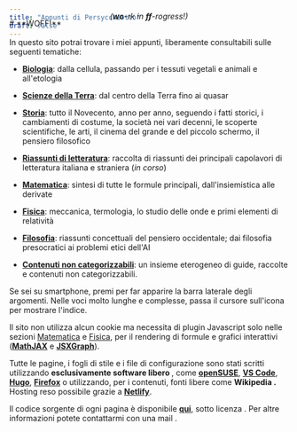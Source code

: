```yaml
---
title: "Appunti di Persycchiotto"
draft: false
---
```

<div style="margin-top: -50px;">
# **WOFF!**

<p align="center" style="margin-top: -30px; margin-bottom: 30px;"><i class="fas fa-crow"></i> <i>(<b>wo</b>-rk in <b>ff</b>-rogress!)</i> <i class="fas fa-frog"></i> </p>
</div>
<!-- 
<div style="margin-left: auto; margin-right:auto; height: 70px; text-align: center; white-space: nowrap;">
    <a href="/biologia">
        <svg xmlns="http://www.w3.org/2000/svg" x="0px" y="0px"
     width="80" height="80"
     viewBox="0 0 80 80"
     style="fill:#000000;">    <path d="M 12.996094 7 L 13.019531 8.0234375 C 13.378531 22.722437 21.283719 31.136813 30.511719 38.132812 C 31.077719 37.718812 31.644891 37.31025 32.212891 36.90625 C 23.389891 30.28225 15.746594 22.424 15.058594 9 L 19.066406 9 C 19.787406 21.154 27.006969 28.141328 35.667969 34.486328 C 35.781969 34.407328 35.897719 34.328047 36.011719 34.248047 C 36.481719 33.922047 36.944203 33.600344 37.408203 33.277344 C 28.686203 26.947344 21.388437 20.066703 21.023438 7.9707031 L 20.992188 7 L 12.996094 7 z M 24 7 A 1 1 0 0 0 23 8 A 1 1 0 0 0 24 9 A 1 1 0 0 0 25 8 A 1 1 0 0 0 24 7 z M 28 7 A 1 1 0 0 0 27 8 A 1 1 0 0 0 28 9 A 1 1 0 0 0 29 8 A 1 1 0 0 0 28 7 z M 32 7 A 1 1 0 0 0 31 8 A 1 1 0 0 0 32 9 A 1 1 0 0 0 33 8 A 1 1 0 0 0 32 7 z M 36 7 A 1 1 0 0 0 35 8 A 1 1 0 0 0 36 9 A 1 1 0 0 0 37 8 A 1 1 0 0 0 36 7 z M 40 7 A 1 1 0 0 0 39 8 A 1 1 0 0 0 40 9 A 1 1 0 0 0 41 8 A 1 1 0 0 0 40 7 z M 44 7 A 1 1 0 0 0 43 8 A 1 1 0 0 0 44 9 A 1 1 0 0 0 45 8 A 1 1 0 0 0 44 7 z M 48 7 A 1 1 0 0 0 47 8 A 1 1 0 0 0 48 9 A 1 1 0 0 0 49 8 A 1 1 0 0 0 48 7 z M 52 7 A 1 1 0 0 0 51 8 A 1 1 0 0 0 52 9 A 1 1 0 0 0 53 8 A 1 1 0 0 0 52 7 z M 56 7 A 1 1 0 0 0 55 8 A 1 1 0 0 0 56 9 A 1 1 0 0 0 57 8 A 1 1 0 0 0 56 7 z M 59.007812 7 L 58.978516 7.9707031 C 58.761884 15.140859 56.196109 20.361137 52.308594 24.818359 C 48.421079 29.275581 43.181066 32.925986 37.720703 36.712891 C 31.858519 40.778518 25.821907 44.952917 21.160156 50.447266 C 16.498405 55.941614 13.245376 62.792912 13.021484 71.976562 L 12.996094 73 L 20.992188 73 L 21.021484 72.029297 C 21.238116 64.859141 23.803891 59.638863 27.691406 55.181641 C 31.578921 50.724419 36.820887 47.074014 42.28125 43.287109 C 48.142923 39.221489 54.178224 35.047079 58.839844 29.552734 C 63.501463 24.05839 66.754624 17.207088 66.978516 8.0234375 L 67.003906 7 L 59.007812 7 z M 60.863281 9 L 64.867188 9 C 64.440539 17.183986 61.561556 23.252032 57.314453 28.257812 C 52.882073 33.481969 47.001952 37.577198 41.140625 41.642578 C 35.679988 45.429673 30.300532 49.14916 26.185547 53.867188 C 22.256081 58.372509 19.576941 63.877916 19.136719 71 L 15.132812 71 C 15.559462 62.816014 18.43833 56.747965 22.685547 51.742188 C 27.118046 46.518036 32.997559 42.422794 38.859375 38.357422 C 44.320012 34.570327 49.701421 30.850841 53.816406 26.132812 C 57.745865 21.627501 60.42305 16.122064 60.863281 9 z M 26 14 A 1 1 0 0 0 25 15 A 1 1 0 0 0 26 16 A 1 1 0 0 0 27 15 A 1 1 0 0 0 26 14 z M 30 14 A 1 1 0 0 0 29 15 A 1 1 0 0 0 30 16 A 1 1 0 0 0 31 15 A 1 1 0 0 0 30 14 z M 34 14 A 1 1 0 0 0 33 15 A 1 1 0 0 0 34 16 A 1 1 0 0 0 35 15 A 1 1 0 0 0 34 14 z M 38 14 A 1 1 0 0 0 37 15 A 1 1 0 0 0 38 16 A 1 1 0 0 0 39 15 A 1 1 0 0 0 38 14 z M 42 14 A 1 1 0 0 0 41 15 A 1 1 0 0 0 42 16 A 1 1 0 0 0 43 15 A 1 1 0 0 0 42 14 z M 46 14 A 1 1 0 0 0 45 15 A 1 1 0 0 0 46 16 A 1 1 0 0 0 47 15 A 1 1 0 0 0 46 14 z M 50 14 A 1 1 0 0 0 49 15 A 1 1 0 0 0 50 16 A 1 1 0 0 0 51 15 A 1 1 0 0 0 50 14 z M 54 14 A 1 1 0 0 0 53 15 A 1 1 0 0 0 54 16 A 1 1 0 0 0 55 15 A 1 1 0 0 0 54 14 z M 28 21 A 1 1 0 0 0 27 22 A 1 1 0 0 0 28 23 A 1 1 0 0 0 29 22 A 1 1 0 0 0 28 21 z M 32 21 A 1 1 0 0 0 31 22 A 1 1 0 0 0 32 23 A 1 1 0 0 0 33 22 A 1 1 0 0 0 32 21 z M 36 21 A 1 1 0 0 0 35 22 A 1 1 0 0 0 36 23 A 1 1 0 0 0 37 22 A 1 1 0 0 0 36 21 z M 40 21 A 1 1 0 0 0 39 22 A 1 1 0 0 0 40 23 A 1 1 0 0 0 41 22 A 1 1 0 0 0 40 21 z M 44 21 A 1 1 0 0 0 43 22 A 1 1 0 0 0 44 23 A 1 1 0 0 0 45 22 A 1 1 0 0 0 44 21 z M 48 21 A 1 1 0 0 0 47 22 A 1 1 0 0 0 48 23 A 1 1 0 0 0 49 22 A 1 1 0 0 0 48 21 z M 52 21 A 1 1 0 0 0 51 22 A 1 1 0 0 0 52 23 A 1 1 0 0 0 53 22 A 1 1 0 0 0 52 21 z M 36 28 A 1 1 0 0 0 35 29 A 1 1 0 0 0 36 30 A 1 1 0 0 0 37 29 A 1 1 0 0 0 36 28 z M 40 28 A 1 1 0 0 0 39 29 A 1 1 0 0 0 40 30 A 1 1 0 0 0 41 29 A 1 1 0 0 0 40 28 z M 44 28 A 1 1 0 0 0 43 29 A 1 1 0 0 0 44 30 A 1 1 0 0 0 45 29 A 1 1 0 0 0 44 28 z M 49.488281 41.867188 C 48.922281 42.281188 48.355109 42.68975 47.787109 43.09375 C 56.610109 49.71775 64.253406 57.576 64.941406 71 L 60.933594 71 C 60.212594 58.846 52.993031 51.858672 44.332031 45.513672 C 44.218031 45.592672 44.102281 45.671953 43.988281 45.751953 C 43.518281 46.077953 43.055797 46.399656 42.591797 46.722656 C 51.313797 53.052656 58.611563 59.933297 58.976562 72.029297 L 59.007812 73 L 67.003906 73 L 66.980469 71.976562 C 66.621469 57.277563 58.716281 48.863188 49.488281 41.867188 z M 36 50 A 1 1 0 0 0 35 51 A 1 1 0 0 0 36 52 A 1 1 0 0 0 37 51 A 1 1 0 0 0 36 50 z M 40 50 A 1 1 0 0 0 39 51 A 1 1 0 0 0 40 52 A 1 1 0 0 0 41 51 A 1 1 0 0 0 40 50 z M 44 50 A 1 1 0 0 0 43 51 A 1 1 0 0 0 44 52 A 1 1 0 0 0 45 51 A 1 1 0 0 0 44 50 z M 28 57 A 1 1 0 0 0 27 58 A 1 1 0 0 0 28 59 A 1 1 0 0 0 29 58 A 1 1 0 0 0 28 57 z M 32 57 A 1 1 0 0 0 31 58 A 1 1 0 0 0 32 59 A 1 1 0 0 0 33 58 A 1 1 0 0 0 32 57 z M 36 57 A 1 1 0 0 0 35 58 A 1 1 0 0 0 36 59 A 1 1 0 0 0 37 58 A 1 1 0 0 0 36 57 z M 40 57 A 1 1 0 0 0 39 58 A 1 1 0 0 0 40 59 A 1 1 0 0 0 41 58 A 1 1 0 0 0 40 57 z M 44 57 A 1 1 0 0 0 43 58 A 1 1 0 0 0 44 59 A 1 1 0 0 0 45 58 A 1 1 0 0 0 44 57 z M 48 57 A 1 1 0 0 0 47 58 A 1 1 0 0 0 48 59 A 1 1 0 0 0 49 58 A 1 1 0 0 0 48 57 z M 52 57 A 1 1 0 0 0 51 58 A 1 1 0 0 0 52 59 A 1 1 0 0 0 53 58 A 1 1 0 0 0 52 57 z M 26 64 A 1 1 0 0 0 25 65 A 1 1 0 0 0 26 66 A 1 1 0 0 0 27 65 A 1 1 0 0 0 26 64 z M 30 64 A 1 1 0 0 0 29 65 A 1 1 0 0 0 30 66 A 1 1 0 0 0 31 65 A 1 1 0 0 0 30 64 z M 34 64 A 1 1 0 0 0 33 65 A 1 1 0 0 0 34 66 A 1 1 0 0 0 35 65 A 1 1 0 0 0 34 64 z M 38 64 A 1 1 0 0 0 37 65 A 1 1 0 0 0 38 66 A 1 1 0 0 0 39 65 A 1 1 0 0 0 38 64 z M 42 64 A 1 1 0 0 0 41 65 A 1 1 0 0 0 42 66 A 1 1 0 0 0 43 65 A 1 1 0 0 0 42 64 z M 46 64 A 1 1 0 0 0 45 65 A 1 1 0 0 0 46 66 A 1 1 0 0 0 47 65 A 1 1 0 0 0 46 64 z M 50 64 A 1 1 0 0 0 49 65 A 1 1 0 0 0 50 66 A 1 1 0 0 0 51 65 A 1 1 0 0 0 50 64 z M 54 64 A 1 1 0 0 0 53 65 A 1 1 0 0 0 54 66 A 1 1 0 0 0 55 65 A 1 1 0 0 0 54 64 z M 24 71 A 1 1 0 0 0 23 72 A 1 1 0 0 0 24 73 A 1 1 0 0 0 25 72 A 1 1 0 0 0 24 71 z M 28 71 A 1 1 0 0 0 27 72 A 1 1 0 0 0 28 73 A 1 1 0 0 0 29 72 A 1 1 0 0 0 28 71 z M 32 71 A 1 1 0 0 0 31 72 A 1 1 0 0 0 32 73 A 1 1 0 0 0 33 72 A 1 1 0 0 0 32 71 z M 36 71 A 1 1 0 0 0 35 72 A 1 1 0 0 0 36 73 A 1 1 0 0 0 37 72 A 1 1 0 0 0 36 71 z M 40 71 A 1 1 0 0 0 39 72 A 1 1 0 0 0 40 73 A 1 1 0 0 0 41 72 A 1 1 0 0 0 40 71 z M 44 71 A 1 1 0 0 0 43 72 A 1 1 0 0 0 44 73 A 1 1 0 0 0 45 72 A 1 1 0 0 0 44 71 z M 48 71 A 1 1 0 0 0 47 72 A 1 1 0 0 0 48 73 A 1 1 0 0 0 49 72 A 1 1 0 0 0 48 71 z M 52 71 A 1 1 0 0 0 51 72 A 1 1 0 0 0 52 73 A 1 1 0 0 0 53 72 A 1 1 0 0 0 52 71 z M 56 71 A 1 1 0 0 0 55 72 A 1 1 0 0 0 56 73 A 1 1 0 0 0 57 72 A 1 1 0 0 0 56 71 z"></path></svg>
    </a>
    <a href="/scienze-della-terra" style="margin-left:5px;">
        <svg xmlns="http://www.w3.org/2000/svg" x="0px" y="0px"
     width="80" height="80"
     viewBox="0 0 80 80"
     style="fill:#000000;"><g id="surface1"><path style=" " d="M 10.707031 9.292969 L 9.292969 10.707031 L 14.566406 15.980469 C 8.644531 22.25 5 30.699219 5 40 C 5 59.320313 20.679688 75 40 75 C 49.300781 75 57.75 71.355469 64.019531 65.433594 L 69.292969 70.707031 L 70.707031 69.292969 L 65.433594 64.019531 C 66.710938 62.667969 67.890625 61.222656 68.941406 59.679688 L 67.292969 58.554688 C 66.3125 59.992188 65.207031 61.339844 64.019531 62.605469 L 61.898438 60.484375 C 66.917969 55.121094 70 47.917969 70 40 C 70 23.441406 56.558594 10 40 10 C 32.082031 10 24.878906 13.082031 19.515625 18.101563 L 17.394531 15.980469 C 18.660156 14.792969 20.007813 13.6875 21.445313 12.707031 L 20.320313 11.058594 C 18.777344 12.109375 17.332031 13.289063 15.980469 14.566406 Z M 40 12 C 40.851563 12 41.695313 12.042969 42.53125 12.121094 C 42.203125 12.292969 42 12.632813 42 13 C 42 13.550781 42.449219 14 43 14 C 43.550781 14 44 13.550781 44 13 C 44 12.710938 43.871094 12.433594 43.652344 12.246094 C 56.199219 13.875 66.121094 23.796875 67.753906 36.34375 C 67.566406 36.125 67.289063 36 67 36 C 66.449219 36 66 36.449219 66 37 C 66 37.550781 66.449219 38 67 38 C 67.367188 38 67.707031 37.796875 67.878906 37.46875 C 67.957031 38.304688 68 39.148438 68 40 C 68 55.476563 55.476563 68 40 68 C 39.148438 68 38.304688 67.957031 37.46875 67.878906 C 37.796875 67.707031 38 67.367188 38 67 C 38 66.449219 37.550781 66 37 66 C 36.449219 66 36 66.449219 36 67 C 36 67.289063 36.128906 67.566406 36.347656 67.753906 C 23.800781 66.125 13.878906 56.203125 12.246094 43.65625 C 12.433594 43.875 12.710938 44 13 44 C 13.550781 44 14 43.550781 14 43 C 14 42.449219 13.550781 42 13 42 C 12.632813 42 12.292969 42.203125 12.121094 42.53125 C 12.042969 41.695313 12 40.851563 12 40 C 12 24.523438 24.523438 12 40 12 Z M 35 14 C 34.449219 14 34 14.449219 34 15 C 34 15.550781 34.449219 16 35 16 C 35.550781 16 36 15.550781 36 15 C 36 14.449219 35.550781 14 35 14 Z M 40 15 C 39.449219 15 39 15.449219 39 16 C 39 16.550781 39.449219 17 40 17 C 40.550781 17 41 16.550781 41 16 C 41 15.449219 40.550781 15 40 15 Z M 44.191406 16.984375 C 43.640625 16.984375 43.191406 17.433594 43.191406 17.984375 C 43.191406 18.539063 43.640625 18.984375 44.191406 18.984375 C 44.742188 18.984375 45.191406 18.539063 45.191406 17.984375 C 45.191406 17.433594 44.742188 16.984375 44.191406 16.984375 Z M 15.980469 17.394531 L 18.101563 19.515625 C 13.082031 24.878906 10 32.082031 10 40 C 10 56.558594 23.441406 70 40 70 C 47.917969 70 55.121094 66.917969 60.484375 61.898438 L 62.605469 64.019531 C 56.699219 69.582031 48.757813 73 40 73 C 21.761719 73 7 58.238281 7 40 C 7 31.242188 10.417969 23.300781 15.980469 17.394531 Z M 25 18 C 24.449219 18 24 18.449219 24 19 C 24 19.550781 24.449219 20 25 20 C 25.550781 20 26 19.550781 26 19 C 26 18.449219 25.550781 18 25 18 Z M 37 18 C 36.449219 18 36 18.449219 36 19 C 36 19.550781 36.449219 20 37 20 C 37.550781 20 38 19.550781 38 19 C 38 18.449219 37.550781 18 37 18 Z M 48.191406 18.984375 C 47.640625 18.984375 47.191406 19.433594 47.191406 19.984375 C 47.191406 20.539063 47.640625 20.984375 48.191406 20.984375 C 48.742188 20.984375 49.191406 20.539063 49.191406 19.984375 C 49.191406 19.433594 48.742188 18.984375 48.191406 18.984375 Z M 30 19 C 29.449219 19 29 19.449219 29 20 C 29 20.550781 29.449219 21 30 21 C 30.550781 21 31 20.550781 31 20 C 31 19.449219 30.550781 19 30 19 Z M 52.191406 20.984375 C 51.640625 20.984375 51.191406 21.433594 51.191406 21.984375 C 51.191406 22.539063 51.640625 22.984375 52.191406 22.984375 C 52.742188 22.984375 53.191406 22.539063 53.191406 21.984375 C 53.191406 21.433594 52.742188 20.984375 52.191406 20.984375 Z M 22 21 C 21.449219 21 21 21.449219 21 22 C 21 22.550781 21.449219 23 22 23 C 22.550781 23 23 22.550781 23 22 C 23 21.449219 22.550781 21 22 21 Z M 34 21 C 33.449219 21 33 21.449219 33 22 C 33 22.550781 33.449219 23 34 23 C 34.550781 23 35 22.550781 35 22 C 35 21.449219 34.550781 21 34 21 Z M 58 21 C 57.449219 21 57 21.449219 57 22 C 57 22.550781 57.449219 23 58 23 C 58.550781 23 59 22.550781 59 22 C 59 21.449219 58.550781 21 58 21 Z M 39 22 C 38.449219 22 38 22.449219 38 23 C 38 23.550781 38.449219 24 39 24 C 39.550781 24 40 23.550781 40 23 C 40 22.449219 39.550781 22 39 22 Z M 19 24 C 18.449219 24 18 24.449219 18 25 C 18 25.550781 18.449219 26 19 26 C 19.550781 26 20 25.550781 20 25 C 20 24.449219 19.550781 24 19 24 Z M 25 24 C 24.449219 24 24 24.449219 24 25 C 24 25.550781 24.449219 26 25 26 C 25.550781 26 26 25.550781 26 25 C 26 24.449219 25.550781 24 25 24 Z M 31 24 C 30.449219 24 30 24.449219 30 25 C 30 25.550781 30.449219 26 31 26 C 31.550781 26 32 25.550781 32 25 C 32 24.449219 31.550781 24 31 24 Z M 43 24 C 42.449219 24 42 24.449219 42 25 C 42 25.550781 42.449219 26 43 26 C 43.550781 26 44 25.550781 44 25 C 44 24.449219 43.550781 24 43 24 Z M 55 24 C 54.449219 24 54 24.449219 54 25 C 54 25.550781 54.449219 26 55 26 C 55.550781 26 56 25.550781 56 25 C 56 24.449219 55.550781 24 55 24 Z M 46.191406 26.984375 C 45.640625 26.984375 45.191406 27.433594 45.191406 27.984375 C 45.191406 28.539063 45.640625 28.984375 46.191406 28.984375 C 46.742188 28.984375 47.191406 28.539063 47.191406 27.984375 C 47.191406 27.433594 46.742188 26.984375 46.191406 26.984375 Z M 28 27 C 27.449219 27 27 27.449219 27 28 C 27 28.550781 27.449219 29 28 29 C 28.550781 29 29 28.550781 29 28 C 29 27.449219 28.550781 27 28 27 Z M 52 27 C 51.449219 27 51 27.449219 51 28 C 51 28.550781 51.449219 29 52 29 C 52.550781 29 53 28.550781 53 28 C 53 27.449219 52.550781 27 52 27 Z M 58 27 C 57.449219 27 57 27.449219 57 28 C 57 28.550781 57.449219 29 58 29 C 58.550781 29 59 28.550781 59 28 C 59 27.449219 58.550781 27 58 27 Z M 20 29 C 19.449219 29 19 29.449219 19 30 C 19 30.550781 19.449219 31 20 31 C 20.550781 31 21 30.550781 21 30 C 21 29.449219 20.550781 29 20 29 Z M 25 30 C 24.449219 30 24 30.449219 24 31 C 24 31.550781 24.449219 32 25 32 C 25.550781 32 26 31.550781 26 31 C 26 30.449219 25.550781 30 25 30 Z M 31 30 C 30.449219 30 30 30.449219 30 31 C 30 31.550781 30.449219 32 31 32 C 31.550781 32 32 31.550781 32 31 C 32 30.449219 31.550781 30 31 30 Z M 49 30 C 48.449219 30 48 30.449219 48 31 C 48 31.550781 48.449219 32 49 32 C 49.550781 32 50 31.550781 50 31 C 50 30.449219 49.550781 30 49 30 Z M 60 31 C 59.449219 31 59 31.449219 59 32 C 59 32.550781 59.449219 33 60 33 C 60.550781 33 61 32.550781 61 32 C 61 31.449219 60.550781 31 60 31 Z M 15 33 C 14.449219 33 14 33.449219 14 34 C 14 34.550781 14.449219 35 15 35 C 15.550781 35 16 34.550781 16 34 C 16 33.449219 15.550781 33 15 33 Z M 22 33 C 21.449219 33 21 33.449219 21 34 C 21 34.550781 21.449219 35 22 35 C 22.550781 35 23 34.550781 23 34 C 23 33.449219 22.550781 33 22 33 Z M 34 33 C 33.449219 33 33 33.449219 33 34 C 33 34.550781 33.449219 35 34 35 C 34.550781 35 35 34.550781 35 34 C 35 33.449219 34.550781 33 34 33 Z M 46 33 C 45.449219 33 45 33.449219 45 34 C 45 34.550781 45.449219 35 46 35 C 46.550781 35 47 34.550781 47 34 C 47 33.449219 46.550781 33 46 33 Z M 52 33 C 51.449219 33 51 33.449219 51 34 C 51 34.550781 51.449219 35 52 35 C 52.550781 35 53 34.550781 53 34 C 53 33.449219 52.550781 33 52 33 Z M 62 35 C 61.449219 35 61 35.449219 61 36 C 61 36.550781 61.449219 37 62 37 C 62.550781 37 63 36.550781 63 36 C 63 35.449219 62.550781 35 62 35 Z M 19 36 C 18.449219 36 18 36.449219 18 37 C 18 37.550781 18.449219 38 19 38 C 19.550781 38 20 37.550781 20 37 C 20 36.449219 19.550781 36 19 36 Z M 37 36 C 36.449219 36 36 36.449219 36 37 C 36 37.550781 36.449219 38 37 38 C 37.550781 38 38 37.550781 38 37 C 38 36.449219 37.550781 36 37 36 Z M 43 36 C 42.449219 36 42 36.449219 42 37 C 42 37.550781 42.449219 38 43 38 C 43.550781 38 44 37.550781 44 37 C 44 36.449219 43.550781 36 43 36 Z M 55 36 C 54.449219 36 54 36.449219 54 37 C 54 37.550781 54.449219 38 55 38 C 55.550781 38 56 37.550781 56 37 C 56 36.449219 55.550781 36 55 36 Z M 23 38 C 22.449219 38 22 38.449219 22 39 C 22 39.550781 22.449219 40 23 40 C 23.550781 40 24 39.550781 24 39 C 24 38.449219 23.550781 38 23 38 Z M 16 39 C 15.449219 39 15 39.449219 15 40 C 15 40.550781 15.449219 41 16 41 C 16.550781 41 17 40.550781 17 40 C 17 39.449219 16.550781 39 16 39 Z M 40 39 C 39.449219 39 39 39.449219 39 40 C 39 40.550781 39.449219 41 40 41 C 40.550781 41 41 40.550781 41 40 C 41 39.449219 40.550781 39 40 39 Z M 64 39 C 63.449219 39 63 39.449219 63 40 C 63 40.550781 63.449219 41 64 41 C 64.550781 41 65 40.550781 65 40 C 65 39.449219 64.550781 39 64 39 Z M 57 40 C 56.449219 40 56 40.449219 56 41 C 56 41.550781 56.449219 42 57 42 C 57.550781 42 58 41.550781 58 41 C 58 40.449219 57.550781 40 57 40 Z M 25 42 C 24.449219 42 24 42.449219 24 43 C 24 43.550781 24.449219 44 25 44 C 25.550781 44 26 43.550781 26 43 C 26 42.449219 25.550781 42 25 42 Z M 37 42 C 36.449219 42 36 42.449219 36 43 C 36 43.550781 36.449219 44 37 44 C 37.550781 44 38 43.550781 38 43 C 38 42.449219 37.550781 42 37 42 Z M 43 42 C 42.449219 42 42 42.449219 42 43 C 42 43.550781 42.449219 44 43 44 C 43.550781 44 44 43.550781 44 43 C 44 42.449219 43.550781 42 43 42 Z M 61 42 C 60.449219 42 60 42.449219 60 43 C 60 43.550781 60.449219 44 61 44 C 61.550781 44 62 43.550781 62 43 C 62 42.449219 61.550781 42 61 42 Z M 18 43 C 17.449219 43 17 43.449219 17 44 C 17 44.550781 17.449219 45 18 45 C 18.550781 45 19 44.550781 19 44 C 19 43.449219 18.550781 43 18 43 Z M 28 45 C 27.449219 45 27 45.449219 27 46 C 27 46.550781 27.449219 47 28 47 C 28.550781 47 29 46.550781 29 46 C 29 45.449219 28.550781 45 28 45 Z M 34 45 C 33.449219 45 33 45.449219 33 46 C 33 46.550781 33.449219 47 34 47 C 34.550781 47 35 46.550781 35 46 C 35 45.449219 34.550781 45 34 45 Z M 46 45 C 45.449219 45 45 45.449219 45 46 C 45 46.550781 45.449219 47 46 47 C 46.550781 47 47 46.550781 47 46 C 47 45.449219 46.550781 45 46 45 Z M 58 45 C 57.449219 45 57 45.449219 57 46 C 57 46.550781 57.449219 47 58 47 C 58.550781 47 59 46.550781 59 46 C 59 45.449219 58.550781 45 58 45 Z M 65 45 C 64.449219 45 64 45.449219 64 46 C 64 46.550781 64.449219 47 65 47 C 65.550781 47 66 46.550781 66 46 C 66 45.449219 65.550781 45 65 45 Z M 20 47 C 19.449219 47 19 47.449219 19 48 C 19 48.550781 19.449219 49 20 49 C 20.550781 49 21 48.550781 21 48 C 21 47.449219 20.550781 47 20 47 Z M 31 48 C 30.449219 48 30 48.449219 30 49 C 30 49.550781 30.449219 50 31 50 C 31.550781 50 32 49.550781 32 49 C 32 48.449219 31.550781 48 31 48 Z M 49 48 C 48.449219 48 48 48.449219 48 49 C 48 49.550781 48.449219 50 49 50 C 49.550781 50 50 49.550781 50 49 C 50 48.449219 49.550781 48 49 48 Z M 55 48 C 54.449219 48 54 48.449219 54 49 C 54 49.550781 54.449219 50 55 50 C 55.550781 50 56 49.550781 56 49 C 56 48.449219 55.550781 48 55 48 Z M 60 49 C 59.449219 49 59 49.449219 59 50 C 59 50.550781 59.449219 51 60 51 C 60.550781 51 61 50.550781 61 50 C 61 49.449219 60.550781 49 60 49 Z M 22 51 C 21.449219 51 21 51.449219 21 52 C 21 52.550781 21.449219 53 22 53 C 22.550781 53 23 52.550781 23 52 C 23 51.449219 22.550781 51 22 51 Z M 28 51 C 27.449219 51 27 51.449219 27 52 C 27 52.550781 27.449219 53 28 53 C 28.550781 53 29 52.550781 29 52 C 29 51.449219 28.550781 51 28 51 Z M 52 51 C 51.449219 51 51 51.449219 51 52 C 51 52.550781 51.449219 53 52 53 C 52.550781 53 53 52.550781 53 52 C 53 51.449219 52.550781 51 52 51 Z M 33.808594 51.015625 C 33.257813 51.015625 32.808594 51.460938 32.808594 52.015625 C 32.808594 52.566406 33.257813 53.015625 33.808594 53.015625 C 34.359375 53.015625 34.808594 52.566406 34.808594 52.015625 C 34.808594 51.460938 34.359375 51.015625 33.808594 51.015625 Z M 25 54 C 24.449219 54 24 54.449219 24 55 C 24 55.550781 24.449219 56 25 56 C 25.550781 56 26 55.550781 26 55 C 26 54.449219 25.550781 54 25 54 Z M 37 54 C 36.449219 54 36 54.449219 36 55 C 36 55.550781 36.449219 56 37 56 C 37.550781 56 38 55.550781 38 55 C 38 54.449219 37.550781 54 37 54 Z M 49 54 C 48.449219 54 48 54.449219 48 55 C 48 55.550781 48.449219 56 49 56 C 49.550781 56 50 55.550781 50 55 C 50 54.449219 49.550781 54 49 54 Z M 55 54 C 54.449219 54 54 54.449219 54 55 C 54 55.550781 54.449219 56 55 56 C 55.550781 56 56 55.550781 56 55 C 56 54.449219 55.550781 54 55 54 Z M 61 54 C 60.449219 54 60 54.449219 60 55 C 60 55.550781 60.449219 56 61 56 C 61.550781 56 62 55.550781 62 55 C 62 54.449219 61.550781 54 61 54 Z M 41 56 C 40.449219 56 40 56.449219 40 57 C 40 57.550781 40.449219 58 41 58 C 41.550781 58 42 57.550781 42 57 C 42 56.449219 41.550781 56 41 56 Z M 22 57 C 21.449219 57 21 57.449219 21 58 C 21 58.550781 21.449219 59 22 59 C 22.550781 59 23 58.550781 23 58 C 23 57.449219 22.550781 57 22 57 Z M 46 57 C 45.449219 57 45 57.449219 45 58 C 45 58.550781 45.449219 59 46 59 C 46.550781 59 47 58.550781 47 58 C 47 57.449219 46.550781 57 46 57 Z M 58 57 C 57.449219 57 57 57.449219 57 58 C 57 58.550781 57.449219 59 58 59 C 58.550781 59 59 58.550781 59 58 C 59 57.449219 58.550781 57 58 57 Z M 27.808594 57.015625 C 27.257813 57.015625 26.808594 57.460938 26.808594 58.015625 C 26.808594 58.566406 27.257813 59.015625 27.808594 59.015625 C 28.359375 59.015625 28.808594 58.566406 28.808594 58.015625 C 28.808594 57.460938 28.359375 57.015625 27.808594 57.015625 Z M 50 59 C 49.449219 59 49 59.449219 49 60 C 49 60.550781 49.449219 61 50 61 C 50.550781 61 51 60.550781 51 60 C 51 59.449219 50.550781 59 50 59 Z M 31.808594 59.015625 C 31.257813 59.015625 30.808594 59.460938 30.808594 60.015625 C 30.808594 60.566406 31.257813 61.015625 31.808594 61.015625 C 32.359375 61.015625 32.808594 60.566406 32.808594 60.015625 C 32.808594 59.460938 32.359375 59.015625 31.808594 59.015625 Z M 43 60 C 42.449219 60 42 60.449219 42 61 C 42 61.550781 42.449219 62 43 62 C 43.550781 62 44 61.550781 44 61 C 44 60.449219 43.550781 60 43 60 Z M 55 60 C 54.449219 60 54 60.449219 54 61 C 54 61.550781 54.449219 62 55 62 C 55.550781 62 56 61.550781 56 61 C 56 60.449219 55.550781 60 55 60 Z M 35.808594 61.015625 C 35.257813 61.015625 34.808594 61.460938 34.808594 62.015625 C 34.808594 62.566406 35.257813 63.015625 35.808594 63.015625 C 36.359375 63.015625 36.808594 62.566406 36.808594 62.015625 C 36.808594 61.460938 36.359375 61.015625 35.808594 61.015625 Z M 40 63 C 39.449219 63 39 63.449219 39 64 C 39 64.550781 39.449219 65 40 65 C 40.550781 65 41 64.550781 41 64 C 41 63.449219 40.550781 63 40 63 Z M 45 64 C 44.449219 64 44 64.449219 44 65 C 44 65.550781 44.449219 66 45 66 C 45.550781 66 46 65.550781 46 65 C 46 64.449219 45.550781 64 45 64 Z "></path></g></svg>
    </a>
    <a href="/storia" style="margin-left:5px;">
        <svg xmlns="http://www.w3.org/2000/svg" x="0px" y="0px"
     width="80" height="80"
     viewBox="0 0 80 80"
     style="fill:#000000;"><g id="surface1"><path style=" " d="M 40 8 C 39.449219 8 39 8.449219 39 9 C 39 9.550781 39.449219 10 40 10 C 40.550781 10 41 9.550781 41 9 C 41 8.449219 40.550781 8 40 8 Z M 39 12 L 39 15 L 37 15 L 37 17 L 39 17 L 39 19 L 38 19 L 38 21 L 39 21 L 39 25 L 34 25 C 31.25 25 29 27.25 29 30 L 29 35 L 27 35 L 27 33 L 19.585938 33 L 15.953125 36.632813 L 8.65625 30.25 L 7.34375 31.75 L 14.535156 38.046875 L 11 41.585938 L 11 46 L 3 46 L 3 52 L 5.054688 52 L 12.609375 63.6875 C 12.273438 63.816406 11.945313 63.945313 11.628906 64.074219 C 10.378906 64.574219 9.277344 65 8 65 C 7.640625 64.996094 7.304688 65.183594 7.121094 65.496094 C 6.941406 65.808594 6.941406 66.191406 7.121094 66.503906 C 7.304688 66.816406 7.640625 67.003906 8 67 C 9.722656 67 11.121094 66.425781 12.371094 65.925781 C 13.621094 65.425781 14.722656 65 16 65 C 17.277344 65 18.378906 65.425781 19.628906 65.925781 C 20.878906 66.425781 22.277344 67 24 67 C 25.722656 67 27.121094 66.425781 28.371094 65.925781 C 29.621094 65.425781 30.722656 65 32 65 C 33.277344 65 34.378906 65.425781 35.628906 65.925781 C 36.878906 66.425781 38.277344 67 40 67 C 41.722656 67 43.121094 66.425781 44.371094 65.925781 C 45.621094 65.425781 46.722656 65 48 65 C 49.277344 65 50.378906 65.425781 51.628906 65.925781 C 52.878906 66.425781 54.277344 67 56 67 C 57.722656 67 59.121094 66.425781 60.371094 65.925781 C 61.621094 65.425781 62.722656 65 64 65 C 65.277344 65 66.378906 65.425781 67.628906 65.925781 C 68.878906 66.425781 70.277344 67 72 67 C 72.359375 67.003906 72.695313 66.816406 72.878906 66.503906 C 73.058594 66.191406 73.058594 65.808594 72.878906 65.496094 C 72.695313 65.183594 72.359375 64.996094 72 65 C 70.722656 65 69.621094 64.574219 68.371094 64.074219 C 68.054688 63.945313 67.726563 63.816406 67.390625 63.6875 L 74.945313 52 L 77 52 L 77 46 L 67 46 L 67 39.585938 L 64.613281 37.199219 L 71.015625 33.359375 L 69.984375 31.640625 L 63.15625 35.742188 L 60.414063 33 L 53 33 L 53 35 L 51 35 L 51 30 C 51 27.25 48.75 25 46 25 L 41 25 L 41 21 L 42 21 L 42 19 L 41 19 L 41 17 L 43 17 L 43 15 L 41 15 L 41 12 Z M 34 27 L 46 27 C 47.667969 27 49 28.332031 49 30 L 49 37 L 55 37 L 55 35 L 59.585938 35 L 65 40.414063 L 65 46 L 13 46 L 13 42.414063 L 20.414063 35 L 25 35 L 25 37 L 31 37 L 31 30 C 31 28.332031 32.332031 27 34 27 Z M 34 35 C 33.449219 35 33 35.449219 33 36 C 33 36.550781 33.449219 37 34 37 C 34.550781 37 35 36.550781 35 36 C 35 35.449219 34.550781 35 34 35 Z M 38 35 C 37.449219 35 37 35.449219 37 36 C 37 36.550781 37.449219 37 38 37 C 38.550781 37 39 36.550781 39 36 C 39 35.449219 38.550781 35 38 35 Z M 42 35 C 41.449219 35 41 35.449219 41 36 C 41 36.550781 41.449219 37 42 37 C 42.550781 37 43 36.550781 43 36 C 43 35.449219 42.550781 35 42 35 Z M 46 35 C 45.449219 35 45 35.449219 45 36 C 45 36.550781 45.449219 37 46 37 C 46.550781 37 47 36.550781 47 36 C 47 35.449219 46.550781 35 46 35 Z M 26 39 C 25.449219 39 25 39.449219 25 40 C 25 40.550781 25.449219 41 26 41 C 26.550781 41 27 40.550781 27 40 C 27 39.449219 26.550781 39 26 39 Z M 54 39 C 53.449219 39 53 39.449219 53 40 C 53 40.550781 53.449219 41 54 41 C 54.550781 41 55 40.550781 55 40 C 55 39.449219 54.550781 39 54 39 Z M 26 43 C 25.449219 43 25 43.449219 25 44 C 25 44.550781 25.449219 45 26 45 C 26.550781 45 27 44.550781 27 44 C 27 43.449219 26.550781 43 26 43 Z M 54 43 C 53.449219 43 53 43.449219 53 44 C 53 44.550781 53.449219 45 54 45 C 54.550781 45 55 44.550781 55 44 C 55 43.449219 54.550781 43 54 43 Z M 5 48 L 75 48 L 75 50 L 73.855469 50 L 65.375 63.128906 C 64.9375 63.054688 64.484375 63 64 63 C 62.277344 63 60.878906 63.574219 59.628906 64.074219 C 58.378906 64.574219 57.277344 65 56 65 C 54.722656 65 53.621094 64.574219 52.371094 64.074219 C 51.121094 63.574219 49.722656 63 48 63 C 46.277344 63 44.878906 63.574219 43.628906 64.074219 C 42.378906 64.574219 41.277344 65 40 65 C 38.722656 65 37.621094 64.574219 36.371094 64.074219 C 35.121094 63.574219 33.722656 63 32 63 C 30.277344 63 28.878906 63.574219 27.628906 64.074219 C 26.378906 64.574219 25.277344 65 24 65 C 22.722656 65 21.621094 64.574219 20.371094 64.074219 C 19.121094 63.574219 17.722656 63 16 63 C 15.515625 63 15.0625 63.054688 14.625 63.128906 L 6.144531 50 L 5 50 Z M 10 50 C 9.449219 50 9 50.449219 9 51 C 9 51.550781 9.449219 52 10 52 C 10.550781 52 11 51.550781 11 51 C 11 50.449219 10.550781 50 10 50 Z M 14 50 C 13.449219 50 13 50.449219 13 51 C 13 51.550781 13.449219 52 14 52 C 14.550781 52 15 51.550781 15 51 C 15 50.449219 14.550781 50 14 50 Z M 18 50 C 17.449219 50 17 50.449219 17 51 C 17 51.550781 17.449219 52 18 52 C 18.550781 52 19 51.550781 19 51 C 19 50.449219 18.550781 50 18 50 Z M 22 50 C 21.449219 50 21 50.449219 21 51 C 21 51.550781 21.449219 52 22 52 C 22.550781 52 23 51.550781 23 51 C 23 50.449219 22.550781 50 22 50 Z M 26 50 C 25.449219 50 25 50.449219 25 51 C 25 51.550781 25.449219 52 26 52 C 26.550781 52 27 51.550781 27 51 C 27 50.449219 26.550781 50 26 50 Z M 30 50 C 29.449219 50 29 50.449219 29 51 C 29 51.550781 29.449219 52 30 52 C 30.550781 52 31 51.550781 31 51 C 31 50.449219 30.550781 50 30 50 Z M 34 50 C 33.449219 50 33 50.449219 33 51 C 33 51.550781 33.449219 52 34 52 C 34.550781 52 35 51.550781 35 51 C 35 50.449219 34.550781 50 34 50 Z M 38 50 C 37.449219 50 37 50.449219 37 51 C 37 51.550781 37.449219 52 38 52 C 38.550781 52 39 51.550781 39 51 C 39 50.449219 38.550781 50 38 50 Z M 42 50 C 41.449219 50 41 50.449219 41 51 C 41 51.550781 41.449219 52 42 52 C 42.550781 52 43 51.550781 43 51 C 43 50.449219 42.550781 50 42 50 Z M 46 50 C 45.449219 50 45 50.449219 45 51 C 45 51.550781 45.449219 52 46 52 C 46.550781 52 47 51.550781 47 51 C 47 50.449219 46.550781 50 46 50 Z M 50 50 C 49.449219 50 49 50.449219 49 51 C 49 51.550781 49.449219 52 50 52 C 50.550781 52 51 51.550781 51 51 C 51 50.449219 50.550781 50 50 50 Z M 54 50 C 53.449219 50 53 50.449219 53 51 C 53 51.550781 53.449219 52 54 52 C 54.550781 52 55 51.550781 55 51 C 55 50.449219 54.550781 50 54 50 Z M 58 50 C 57.449219 50 57 50.449219 57 51 C 57 51.550781 57.449219 52 58 52 C 58.550781 52 59 51.550781 59 51 C 59 50.449219 58.550781 50 58 50 Z M 62 50 C 61.449219 50 61 50.449219 61 51 C 61 51.550781 61.449219 52 62 52 C 62.550781 52 63 51.550781 63 51 C 63 50.449219 62.550781 50 62 50 Z M 66 50 C 65.449219 50 65 50.449219 65 51 C 65 51.550781 65.449219 52 66 52 C 66.550781 52 67 51.550781 67 51 C 67 50.449219 66.550781 50 66 50 Z M 70 50 C 69.449219 50 69 50.449219 69 51 C 69 51.550781 69.449219 52 70 52 C 70.550781 52 71 51.550781 71 51 C 71 50.449219 70.550781 50 70 50 Z M 60 55 C 59.449219 55 59 55.449219 59 56 C 59 56.550781 59.449219 57 60 57 C 60.550781 57 61 56.550781 61 56 C 61 55.449219 60.550781 55 60 55 Z M 64 55 C 63.449219 55 63 55.449219 63 56 C 63 56.550781 63.449219 57 64 57 C 64.550781 57 65 56.550781 65 56 C 65 55.449219 64.550781 55 64 55 Z "></path></g></svg>
    </a>
    </div>
    <div style="margin-left: auto; margin-right:auto; height: 70px; text-align: center;   white-space: nowrap;">
    <a href="/riassunti" style="margin-left:5px;">
        <svg xmlns="http://www.w3.org/2000/svg" x="0px" y="0px"
     width="80" height="80"
     viewBox="0 0 80 80"
     style="fill:#000000;"><g id="surface1"><path style=" " d="M 9 14 L 9 19 L 6 19 C 4.90625 19 4 19.90625 4 21 L 4 65 C 4 66.09375 4.90625 67 6 67 L 35.011719 67 C 36.0625 68.730469 37.832031 70 40 70 C 42.167969 70 43.9375 68.730469 44.988281 67 L 74 67 C 75.09375 67 76 66.09375 76 65 L 76 21 C 76 19.90625 75.09375 19 74 19 L 71 19 L 71 14 L 44 14 C 42.324219 14 40.910156 14.886719 40 16.160156 C 39.089844 14.886719 37.675781 14 36 14 Z M 11 16 L 36 16 C 37.667969 16 39 17.332031 39 19 L 41 19 C 41 17.332031 42.332031 16 44 16 L 69 16 L 69 60 L 44 60 C 42.324219 60 40.910156 60.886719 40 62.160156 C 39.089844 60.886719 37.675781 60 36 60 L 11 60 Z M 6 21 L 9 21 L 9 62 L 36 62 C 37.667969 62 39 63.332031 39 65 L 41 65 C 41 63.332031 42.332031 62 44 62 L 71 62 L 71 21 L 74 21 L 74 65 L 43.921875 65 L 43.660156 65.597656 C 43.042969 67.011719 41.648438 68 40 68 C 38.351563 68 36.957031 67.011719 36.339844 65.597656 L 36.078125 65 L 6 65 Z M 40 21 C 39.449219 21 39 21.449219 39 22 C 39 22.550781 39.449219 23 40 23 C 40.550781 23 41 22.550781 41 22 C 41 21.449219 40.550781 21 40 21 Z M 16 25 L 16 27 L 33 27 L 33 25 Z M 40 25 C 39.449219 25 39 25.449219 39 26 C 39 26.550781 39.449219 27 40 27 C 40.550781 27 41 26.550781 41 26 C 41 25.449219 40.550781 25 40 25 Z M 47 25 L 47 27 L 64 27 L 64 25 Z M 40 29 C 39.449219 29 39 29.449219 39 30 C 39 30.550781 39.449219 31 40 31 C 40.550781 31 41 30.550781 41 30 C 41 29.449219 40.550781 29 40 29 Z M 16 31 L 16 33 L 30 33 L 30 31 Z M 47 31 L 47 33 L 61 33 L 61 31 Z M 40 33 C 39.449219 33 39 33.449219 39 34 C 39 34.550781 39.449219 35 40 35 C 40.550781 35 41 34.550781 41 34 C 41 33.449219 40.550781 33 40 33 Z M 16 37 L 16 39 L 33 39 L 33 37 Z M 40 37 C 39.449219 37 39 37.449219 39 38 C 39 38.550781 39.449219 39 40 39 C 40.550781 39 41 38.550781 41 38 C 41 37.449219 40.550781 37 40 37 Z M 47 37 L 47 39 L 64 39 L 64 37 Z M 40 41 C 39.449219 41 39 41.449219 39 42 C 39 42.550781 39.449219 43 40 43 C 40.550781 43 41 42.550781 41 42 C 41 41.449219 40.550781 41 40 41 Z M 16 43 L 16 45 L 30 45 L 30 43 Z M 47 43 L 47 45 L 61 45 L 61 43 Z M 40 45 C 39.449219 45 39 45.449219 39 46 C 39 46.550781 39.449219 47 40 47 C 40.550781 47 41 46.550781 41 46 C 41 45.449219 40.550781 45 40 45 Z M 16 49 L 16 51 L 33 51 L 33 49 Z M 40 49 C 39.449219 49 39 49.449219 39 50 C 39 50.550781 39.449219 51 40 51 C 40.550781 51 41 50.550781 41 50 C 41 49.449219 40.550781 49 40 49 Z M 47 49 L 47 51 L 64 51 L 64 49 Z M 40 53 C 39.449219 53 39 53.449219 39 54 C 39 54.550781 39.449219 55 40 55 C 40.550781 55 41 54.550781 41 54 C 41 53.449219 40.550781 53 40 53 Z M 40 57 C 39.449219 57 39 57.449219 39 58 C 39 58.550781 39.449219 59 40 59 C 40.550781 59 41 58.550781 41 58 C 41 57.449219 40.550781 57 40 57 Z "></path></g></svg>
    </a>
    <a href="/matematica" style="margin-left:5px;">
        <svg xmlns="http://www.w3.org/2000/svg" x="0px" y="0px"
     width="80" height="80"
     viewBox="0 0 80 80"
     style="fill:#000000;">    <path style="line-height:normal;text-indent:0;text-align:start;text-decoration-line:none;text-decoration-style:solid;text-decoration-color:#000;text-transform:none;block-progression:tb;isolation:auto;mix-blend-mode:normal" d="M 59.984375 10.986328 A 1.0001 1.0001 0 0 0 59 12 C 59 30.557359 39.599609 39.083984 39.599609 39.083984 C 39.599609 39.083984 38.499285 39.573909 36.847656 40.529297 A 1 1 0 0 0 37 40 A 1 1 0 0 0 36 39 A 1 1 0 0 0 35 40 A 1 1 0 0 0 36 41 A 1 1 0 0 0 36.0625 40.996094 C 30.178579 44.574296 19 53.297521 19 68 A 1.0001 1.0001 0 1 0 21 68 C 21 49.442641 40.400391 40.916016 40.400391 40.916016 C 40.400391 40.916016 41.500715 40.426091 43.152344 39.470703 A 1 1 0 0 0 43 40 A 1 1 0 0 0 44 41 A 1 1 0 0 0 45 40 A 1 1 0 0 0 44 39 A 1 1 0 0 0 43.9375 39.003906 C 49.821421 35.425704 61 26.702479 61 12 A 1.0001 1.0001 0 0 0 59.984375 10.986328 z M 16 11 A 1 1 0 0 0 15 12 A 1 1 0 0 0 16 13 A 1 1 0 0 0 17 12 A 1 1 0 0 0 16 11 z M 40 11 A 1 1 0 0 0 39 12 A 1 1 0 0 0 40 13 A 1 1 0 0 0 41 12 A 1 1 0 0 0 40 11 z M 64 11 A 1 1 0 0 0 63 12 A 1 1 0 0 0 64 13 A 1 1 0 0 0 65 12 A 1 1 0 0 0 64 11 z M 16 15 A 1 1 0 0 0 15 16 A 1 1 0 0 0 16 17 A 1 1 0 0 0 17 16 A 1 1 0 0 0 16 15 z M 40 15 A 1 1 0 0 0 39 16 A 1 1 0 0 0 40 17 A 1 1 0 0 0 41 16 A 1 1 0 0 0 40 15 z M 64 15 A 1 1 0 0 0 63 16 A 1 1 0 0 0 64 17 A 1 1 0 0 0 65 16 A 1 1 0 0 0 64 15 z M 16 19 A 1 1 0 0 0 15 20 A 1 1 0 0 0 16 21 A 1 1 0 0 0 17 20 A 1 1 0 0 0 16 19 z M 40 19 A 1 1 0 0 0 39 20 A 1 1 0 0 0 40 21 A 1 1 0 0 0 41 20 A 1 1 0 0 0 40 19 z M 64 19 A 1 1 0 0 0 63 20 A 1 1 0 0 0 64 21 A 1 1 0 0 0 65 20 A 1 1 0 0 0 64 19 z M 16 23 A 1 1 0 0 0 15 24 A 1 1 0 0 0 16 25 A 1 1 0 0 0 17 24 A 1 1 0 0 0 16 23 z M 40 23 A 1 1 0 0 0 39 24 A 1 1 0 0 0 40 25 A 1 1 0 0 0 41 24 A 1 1 0 0 0 40 23 z M 64 23 A 1 1 0 0 0 63 24 A 1 1 0 0 0 64 25 A 1 1 0 0 0 65 24 A 1 1 0 0 0 64 23 z M 16 27 A 1 1 0 0 0 15 28 A 1 1 0 0 0 16 29 A 1 1 0 0 0 17 28 A 1 1 0 0 0 16 27 z M 40 27 A 1 1 0 0 0 39 28 A 1 1 0 0 0 40 29 A 1 1 0 0 0 41 28 A 1 1 0 0 0 40 27 z M 64 27 A 1 1 0 0 0 63 28 A 1 1 0 0 0 64 29 A 1 1 0 0 0 65 28 A 1 1 0 0 0 64 27 z M 16 31 A 1 1 0 0 0 15 32 A 1 1 0 0 0 16 33 A 1 1 0 0 0 17 32 A 1 1 0 0 0 16 31 z M 40 31 A 1 1 0 0 0 39 32 A 1 1 0 0 0 40 33 A 1 1 0 0 0 41 32 A 1 1 0 0 0 40 31 z M 64 31 A 1 1 0 0 0 63 32 A 1 1 0 0 0 64 33 A 1 1 0 0 0 65 32 A 1 1 0 0 0 64 31 z M 16 35 A 1 1 0 0 0 15 36 A 1 1 0 0 0 16 37 A 1 1 0 0 0 17 36 A 1 1 0 0 0 16 35 z M 40 35 A 1 1 0 0 0 39 36 A 1 1 0 0 0 40 37 A 1 1 0 0 0 41 36 A 1 1 0 0 0 40 35 z M 64 35 A 1 1 0 0 0 63 36 A 1 1 0 0 0 64 37 A 1 1 0 0 0 65 36 A 1 1 0 0 0 64 35 z M 8 39 A 1 1 0 0 0 7 40 A 1 1 0 0 0 8 41 A 1 1 0 0 0 9 40 A 1 1 0 0 0 8 39 z M 12 39 A 1 1 0 0 0 11 40 A 1 1 0 0 0 12 41 A 1 1 0 0 0 13 40 A 1 1 0 0 0 12 39 z M 16 39 A 1 1 0 0 0 15 40 A 1 1 0 0 0 16 41 A 1 1 0 0 0 17 40 A 1 1 0 0 0 16 39 z M 20 39 A 1 1 0 0 0 19 40 A 1 1 0 0 0 20 41 A 1 1 0 0 0 21 40 A 1 1 0 0 0 20 39 z M 24 39 A 1 1 0 0 0 23 40 A 1 1 0 0 0 24 41 A 1 1 0 0 0 25 40 A 1 1 0 0 0 24 39 z M 28 39 A 1 1 0 0 0 27 40 A 1 1 0 0 0 28 41 A 1 1 0 0 0 29 40 A 1 1 0 0 0 28 39 z M 32 39 A 1 1 0 0 0 31 40 A 1 1 0 0 0 32 41 A 1 1 0 0 0 33 40 A 1 1 0 0 0 32 39 z M 48 39 A 1 1 0 0 0 47 40 A 1 1 0 0 0 48 41 A 1 1 0 0 0 49 40 A 1 1 0 0 0 48 39 z M 52 39 A 1 1 0 0 0 51 40 A 1 1 0 0 0 52 41 A 1 1 0 0 0 53 40 A 1 1 0 0 0 52 39 z M 56 39 A 1 1 0 0 0 55 40 A 1 1 0 0 0 56 41 A 1 1 0 0 0 57 40 A 1 1 0 0 0 56 39 z M 60 39 A 1 1 0 0 0 59 40 A 1 1 0 0 0 60 41 A 1 1 0 0 0 61 40 A 1 1 0 0 0 60 39 z M 64 39 A 1 1 0 0 0 63 40 A 1 1 0 0 0 64 41 A 1 1 0 0 0 65 40 A 1 1 0 0 0 64 39 z M 68 39 A 1 1 0 0 0 67 40 A 1 1 0 0 0 68 41 A 1 1 0 0 0 69 40 A 1 1 0 0 0 68 39 z M 72 39 A 1 1 0 0 0 71 40 A 1 1 0 0 0 72 41 A 1 1 0 0 0 73 40 A 1 1 0 0 0 72 39 z M 16 43 A 1 1 0 0 0 15 44 A 1 1 0 0 0 16 45 A 1 1 0 0 0 17 44 A 1 1 0 0 0 16 43 z M 40 43 A 1 1 0 0 0 39 44 A 1 1 0 0 0 40 45 A 1 1 0 0 0 41 44 A 1 1 0 0 0 40 43 z M 64 43 A 1 1 0 0 0 63 44 A 1 1 0 0 0 64 45 A 1 1 0 0 0 65 44 A 1 1 0 0 0 64 43 z M 16 47 A 1 1 0 0 0 15 48 A 1 1 0 0 0 16 49 A 1 1 0 0 0 17 48 A 1 1 0 0 0 16 47 z M 40 47 A 1 1 0 0 0 39 48 A 1 1 0 0 0 40 49 A 1 1 0 0 0 41 48 A 1 1 0 0 0 40 47 z M 64 47 A 1 1 0 0 0 63 48 A 1 1 0 0 0 64 49 A 1 1 0 0 0 65 48 A 1 1 0 0 0 64 47 z M 16 51 A 1 1 0 0 0 15 52 A 1 1 0 0 0 16 53 A 1 1 0 0 0 17 52 A 1 1 0 0 0 16 51 z M 40 51 A 1 1 0 0 0 39 52 A 1 1 0 0 0 40 53 A 1 1 0 0 0 41 52 A 1 1 0 0 0 40 51 z M 64 51 A 1 1 0 0 0 63 52 A 1 1 0 0 0 64 53 A 1 1 0 0 0 65 52 A 1 1 0 0 0 64 51 z M 16 55 A 1 1 0 0 0 15 56 A 1 1 0 0 0 16 57 A 1 1 0 0 0 17 56 A 1 1 0 0 0 16 55 z M 40 55 A 1 1 0 0 0 39 56 A 1 1 0 0 0 40 57 A 1 1 0 0 0 41 56 A 1 1 0 0 0 40 55 z M 64 55 A 1 1 0 0 0 63 56 A 1 1 0 0 0 64 57 A 1 1 0 0 0 65 56 A 1 1 0 0 0 64 55 z M 16 59 A 1 1 0 0 0 15 60 A 1 1 0 0 0 16 61 A 1 1 0 0 0 17 60 A 1 1 0 0 0 16 59 z M 40 59 A 1 1 0 0 0 39 60 A 1 1 0 0 0 40 61 A 1 1 0 0 0 41 60 A 1 1 0 0 0 40 59 z M 64 59 A 1 1 0 0 0 63 60 A 1 1 0 0 0 64 61 A 1 1 0 0 0 65 60 A 1 1 0 0 0 64 59 z M 16 63 A 1 1 0 0 0 15 64 A 1 1 0 0 0 16 65 A 1 1 0 0 0 17 64 A 1 1 0 0 0 16 63 z M 40 63 A 1 1 0 0 0 39 64 A 1 1 0 0 0 40 65 A 1 1 0 0 0 41 64 A 1 1 0 0 0 40 63 z M 64 63 A 1 1 0 0 0 63 64 A 1 1 0 0 0 64 65 A 1 1 0 0 0 65 64 A 1 1 0 0 0 64 63 z M 16 67 A 1 1 0 0 0 15 68 A 1 1 0 0 0 16 69 A 1 1 0 0 0 17 68 A 1 1 0 0 0 16 67 z M 40 67 A 1 1 0 0 0 39 68 A 1 1 0 0 0 40 69 A 1 1 0 0 0 41 68 A 1 1 0 0 0 40 67 z M 64 67 A 1 1 0 0 0 63 68 A 1 1 0 0 0 64 69 A 1 1 0 0 0 65 68 A 1 1 0 0 0 64 67 z"></path></svg>
    </a>
    <a href="/fisica" style="margin-left:5px;">
        <svg xmlns="http://www.w3.org/2000/svg" x="0px" y="0px"
     width="80" height="80"
     viewBox="0 0 80 80"
     style="fill:#000000;">    <path style="line-height:normal;text-indent:0;text-align:start;text-decoration-line:none;text-decoration-style:solid;text-decoration-color:#000;text-transform:none;block-progression:tb;isolation:auto;mix-blend-mode:normal" d="M 39.976562 6 A 1.0001 1.0001 0 0 0 39.880859 6.0058594 C 37.945988 6.0502931 36.275804 6.8800972 34.947266 8.1113281 C 33.592935 9.3664616 32.548438 11.022863 31.703125 12.802734 C 30.012499 16.362476 29.116201 20.456897 28.595703 22.964844 C 28.004444 25.813497 27.564563 28.728854 27.277344 31.675781 C 23.865982 33.945013 20.85282 36.293944 18.302734 38.634766 C 16.569564 36.962195 14.554835 34.819764 13.087891 32.556641 C 12.116246 31.057639 11.392784 29.514103 11.117188 28.064453 C 10.848524 26.651274 10.980089 25.350918 11.683594 24.09375 A 1.0001 1.0001 0 0 0 10.871094 22.492188 A 1.0001 1.0001 0 0 0 9.90625 23.183594 C 8.9907361 24.862314 8.8200866 26.689812 9.1523438 28.4375 C 9.4974347 30.252694 10.344598 32.003658 11.408203 33.644531 C 13.535414 36.926278 16.556691 39.793025 18.529297 41.585938 C 21.247081 44.055921 24.189528 46.353802 27.291016 48.453125 C 27.594728 51.527637 28.062488 54.568863 28.703125 57.537109 C 26.93145 58.029037 25.245878 58.400829 23.671875 58.644531 C 20.577 59.123711 17.911748 59.111159 15.878906 58.640625 C 13.896193 58.181688 12.557966 57.325454 11.792969 56.09375 A 1.0001 1.0001 0 0 0 10.871094 55.509766 A 1.0001 1.0001 0 0 0 10.132812 57.199219 C 11.240303 58.940859 13.117894 60.055188 15.427734 60.589844 C 17.820299 61.143648 20.710765 61.125083 23.978516 60.619141 C 28.650177 59.895827 34.108266 58.145762 39.900391 55.480469 C 42.866633 56.815574 45.890603 57.974897 48.935547 58.927734 C 48.39634 61.207037 47.622433 63.953961 46.490234 66.337891 C 45.714673 67.970895 44.774373 69.42004 43.693359 70.421875 C 42.612346 71.42371 41.43424 71.989895 39.992188 72 A 1.0001 1.0001 0 1 0 40 74 A 1.0001 1.0001 0 0 0 40.007812 74 C 40.013096 73.999963 40.018158 74.000049 40.023438 74 A 1.0001 1.0001 0 0 0 40.119141 73.994141 C 42.054012 73.949702 43.724196 73.119902 45.052734 71.888672 C 46.407065 70.633538 47.451562 68.977137 48.296875 67.197266 C 49.987501 63.637524 50.883799 59.543103 51.404297 57.035156 A 1.0001 1.0001 0 0 0 51.404297 57.033203 C 51.995323 54.184713 52.434877 51.269757 52.722656 48.322266 C 56.133192 46.053795 59.147853 43.707232 61.697266 41.367188 C 63.421227 43.027786 65.394988 45.12048 66.849609 47.337891 C 67.843699 48.853271 68.585885 50.416544 68.873047 51.884766 C 69.153257 53.317441 69.026429 54.634291 68.314453 55.910156 A 1.0001 1.0001 0 0 0 69.128906 57.509766 A 1.0001 1.0001 0 0 0 70.09375 56.820312 C 71.018729 55.119736 71.181771 53.268206 70.835938 51.5 C 70.477161 49.665628 69.610097 47.896729 68.523438 46.240234 C 66.350116 42.927244 63.273999 40.037643 61.277344 38.238281 C 58.614641 35.838957 55.739101 33.600813 52.710938 31.548828 C 52.407103 28.473465 51.937686 25.431985 51.294922 22.462891 C 53.066702 21.971001 54.754017 21.599143 56.328125 21.355469 C 59.423173 20.876352 62.090192 20.888604 64.123047 21.359375 C 66.155901 21.830152 67.513034 22.715097 68.267578 23.998047 C 68.344294 24.128987 68.408335 24.263319 68.470703 24.398438 A 1.0001 1.0001 0 0 0 69.439453 25.101562 A 1.0001 1.0001 0 0 0 70.257812 23.507812 C 70.174387 23.331322 70.090829 23.154701 69.992188 22.986328 A 1.0001 1.0001 0 0 0 69.992188 22.984375 C 68.903231 21.132825 66.966864 19.964255 64.574219 19.410156 C 63.377896 19.133107 62.057011 18.999882 60.626953 18.998047 C 59.196895 18.996247 57.657414 19.125965 56.023438 19.378906 C 51.35358 20.101806 45.897798 21.851728 40.107422 24.515625 C 37.140347 23.180015 34.112769 22.02632 31.0625 21.078125 C 31.601753 18.797722 32.376625 16.048023 33.509766 13.662109 C 34.285327 12.029105 35.225627 10.57996 36.306641 9.578125 C 37.385665 8.5781326 38.561569 8.0121278 40 8 A 1.0001 1.0001 0 1 0 40 6 A 1.0001 1.0001 0 0 0 39.992188 6 C 39.986904 6.000037 39.981842 5.9999512 39.976562 6 z M 43.453125 7.2128906 L 42.652344 7.6132812 L 42.494141 8.4960938 L 43.105469 9.1503906 L 43.453125 9.2128906 L 44.253906 8.8105469 L 44.412109 7.9296875 L 43.800781 7.2753906 L 43.453125 7.2128906 z M 45.958984 9.9394531 L 45.158203 10.341797 L 45 11.222656 L 45.613281 11.876953 L 45.958984 11.939453 L 46.761719 11.539062 L 46.917969 10.65625 L 46.306641 10.001953 L 45.958984 9.9394531 z M 47.705078 13.226562 L 46.904297 13.628906 L 46.746094 14.509766 L 47.357422 15.164062 L 47.705078 15.226562 L 48.505859 14.826172 L 48.664062 13.943359 L 48.052734 13.289062 L 47.705078 13.226562 z M 49.005859 16.724609 A 1.0001 1.0001 0 1 0 49.005859 18.724609 A 1.0001 1.0001 0 1 0 49.005859 16.724609 z M 17.894531 18.96875 L 17.09375 19.371094 L 16.935547 20.253906 L 17.546875 20.908203 L 17.894531 20.96875 L 18.695312 20.568359 L 18.853516 19.685547 L 18.242188 19.03125 L 17.894531 18.96875 z M 21.982422 19.097656 L 21.181641 19.498047 L 21.023438 20.380859 L 21.634766 21.035156 L 21.982422 21.097656 L 22.783203 20.695312 L 22.941406 19.814453 L 22.328125 19.158203 L 21.982422 19.097656 z M 26.023438 19.773438 A 1.0001 1.0001 0 1 0 26.023438 21.773438 A 1.0001 1.0001 0 1 0 26.023438 19.773438 z M 13.925781 19.873047 L 13.125 20.275391 L 12.966797 21.158203 L 13.578125 21.8125 L 13.925781 21.873047 L 14.726562 21.472656 L 14.884766 20.589844 L 14.273438 19.935547 L 13.925781 19.873047 z M 30.626953 23.037109 C 33.013382 23.784959 35.387892 24.659933 37.730469 25.65625 C 36.18066 26.425335 34.618068 27.237009 33.037109 28.132812 C 31.797665 28.835199 30.607209 29.554941 29.445312 30.28125 C 29.718135 27.946376 30.082999 25.636205 30.552734 23.373047 C 30.573284 23.274032 30.605183 23.140729 30.626953 23.037109 z M 49.375 23.044922 C 49.871895 25.365109 50.260253 27.733222 50.544922 30.128906 C 47.949981 28.486102 45.25604 26.983025 42.498047 25.634766 C 44.879865 24.599041 47.182434 23.737385 49.375 23.044922 z M 40.105469 26.710938 C 43.807695 28.428496 47.403229 30.440006 50.810547 32.691406 C 51.228205 37.498218 51.223657 42.382906 50.810547 47.1875 C 49.273004 48.185985 47.664466 49.169479 45.974609 50.126953 C 43.922355 51.289889 41.89052 52.342148 39.900391 53.283203 C 36.199634 51.567156 32.602241 49.559755 29.193359 47.310547 C 28.775326 42.502641 28.77713 37.616707 29.189453 32.810547 C 30.726054 31.812579 32.334701 30.830043 34.023438 29.873047 C 36.078736 28.708472 38.112637 27.652956 40.105469 26.710938 z M 69.851562 26.716797 L 69.050781 27.119141 L 68.892578 28.001953 L 69.505859 28.65625 L 69.851562 28.716797 L 70.652344 28.316406 L 70.810547 27.433594 L 70.199219 26.779297 L 69.851562 26.716797 z M 68.71875 30.207031 L 67.916016 30.607422 L 67.759766 31.490234 L 68.371094 32.144531 L 68.71875 32.207031 L 69.519531 31.804688 L 69.677734 30.923828 L 69.064453 30.269531 L 68.71875 30.207031 z M 66.779297 33.337891 L 65.978516 33.740234 L 65.820312 34.621094 L 66.433594 35.275391 L 66.779297 35.337891 L 67.582031 34.9375 L 67.738281 34.054688 L 67.126953 33.400391 L 66.779297 33.337891 z M 52.925781 34.134766 C 55.390105 35.878078 57.741358 37.745697 59.9375 39.724609 C 60.026356 39.804685 60.139628 39.913737 60.232422 39.998047 C 58.124912 41.921589 55.676475 43.863396 52.929688 45.765625 C 53.190181 41.901986 53.188005 38.000847 52.925781 34.134766 z M 27.072266 34.232422 C 26.81248 38.097123 26.815602 41.998672 27.078125 45.865234 C 24.542817 44.073571 22.125615 42.150878 19.875 40.105469 C 19.84211 40.075575 19.799067 40.034392 19.765625 40.003906 C 21.874472 38.078898 24.323581 36.136045 27.072266 34.232422 z M 40 35 C 37.250421 35 35 37.250421 35 40 C 35 42.749579 37.250421 45 40 45 C 42.749579 45 45 42.749579 45 40 C 45 37.250421 42.749579 35 40 35 z M 64.443359 36.191406 A 1.0001 1.0001 0 1 0 64.443359 38.191406 A 1.0001 1.0001 0 1 0 64.443359 36.191406 z M 40 37 C 41.668699 37 43 38.331301 43 40 C 43 41.668699 41.668699 43 40 43 C 38.331301 43 37 41.668699 37 40 C 37 38.331301 38.331301 37 40 37 z M 15.632812 41.722656 L 14.832031 42.123047 L 14.673828 43.005859 L 15.285156 43.660156 L 15.632812 43.722656 L 16.433594 43.320312 L 16.591797 42.439453 L 15.980469 41.783203 L 15.632812 41.722656 z M 13.212891 44.746094 L 12.412109 45.148438 L 12.253906 46.029297 L 12.865234 46.683594 L 13.212891 46.746094 L 14.013672 46.345703 L 14.171875 45.462891 L 13.558594 44.808594 L 13.212891 44.746094 z M 11.234375 48.072266 L 10.433594 48.474609 L 10.275391 49.355469 L 10.886719 50.009766 L 11.234375 50.072266 L 12.035156 49.669922 L 12.193359 48.789062 L 11.580078 48.134766 L 11.234375 48.072266 z M 50.556641 49.71875 C 50.283402 52.053805 49.916774 54.364111 49.447266 56.626953 C 49.426488 56.727067 49.395072 56.861978 49.373047 56.966797 C 46.991687 56.21577 44.621176 55.333315 42.28125 54.337891 C 43.826691 53.570682 45.384511 52.76049 46.960938 51.867188 C 48.201385 51.164348 49.393857 50.445539 50.556641 49.71875 z M 29.458984 49.867188 C 32.056418 51.509378 34.751365 53.011994 37.509766 54.359375 C 35.124958 55.396852 32.82024 56.261665 30.625 56.955078 C 30.129269 54.63343 29.743457 52.264147 29.458984 49.867188 z M 10.130859 51.769531 L 9.3300781 52.169922 L 9.171875 53.052734 L 9.7851562 53.707031 L 10.130859 53.769531 L 10.931641 53.367188 L 11.089844 52.486328 L 10.478516 51.832031 L 10.130859 51.769531 z M 66.074219 58.126953 L 65.273438 58.527344 L 65.115234 59.410156 L 65.726562 60.064453 L 66.074219 60.126953 L 66.875 59.724609 L 67.033203 58.84375 L 66.421875 58.189453 L 66.074219 58.126953 z M 53.976562 58.226562 A 1.0001 1.0001 0 1 0 53.976562 60.226562 A 1.0001 1.0001 0 1 0 53.976562 58.226562 z M 58.017578 58.902344 L 57.216797 59.304688 L 57.058594 60.185547 L 57.671875 60.841797 L 58.017578 60.902344 L 58.818359 60.501953 L 58.976562 59.619141 L 58.365234 58.964844 L 58.017578 58.902344 z M 62.105469 59.03125 L 61.304688 59.431641 L 61.146484 60.314453 L 61.757812 60.96875 L 62.105469 61.03125 L 62.90625 60.628906 L 63.064453 59.746094 L 62.451172 59.091797 L 62.105469 59.03125 z M 30.957031 61.167969 A 1.0001 1.0001 0 1 0 30.957031 63.167969 A 1.0001 1.0001 0 1 0 30.957031 61.167969 z M 32.224609 64.720703 L 31.423828 65.121094 L 31.265625 66.003906 L 31.878906 66.658203 L 32.224609 66.720703 L 33.025391 66.318359 L 33.183594 65.4375 L 32.572266 64.78125 L 32.224609 64.720703 z M 33.949219 68.064453 L 33.148438 68.466797 L 32.990234 69.347656 L 33.603516 70.001953 L 33.949219 70.064453 L 34.75 69.664062 L 34.908203 68.78125 L 34.296875 68.126953 L 33.949219 68.064453 z M 36.490234 70.814453 L 35.689453 71.216797 L 35.53125 72.097656 L 36.142578 72.751953 L 36.490234 72.814453 L 37.291016 72.414062 L 37.449219 71.53125 L 36.837891 70.876953 L 36.490234 70.814453 z"></path></svg>
    </a>
    </div>
    <div style="margin-left: auto; margin-right:auto; height: 70px; text-align: center; margin-bottom: 50px;  white-space: nowrap;">
    <a href="/random" style="margin-left:5px;">
        <svg xmlns="http://www.w3.org/2000/svg" x="0px" y="0px"
     width="80" height="80"
     viewBox="0 0 80 80"
     style="fill:#000000;"><g id="surface1"><path style=" " d="M 58.515625 10.988281 C 52.800781 11.171875 48.261719 12.808594 45.097656 15.738281 C 41.484375 19.085938 39.765625 24.054688 40 30.039063 L 40.035156 30.964844 C 39.714844 31.792969 39.449219 32.652344 39.269531 33.535156 C 38.621094 32.46875 37.839844 31.464844 37.003906 30.53125 C 37.179688 25.71875 35.597656 21.570313 32.546875 18.65625 C 29.378906 15.636719 24.710938 13.964844 19.035156 13.964844 L 18.035156 13.964844 L 18.035156 14.964844 C 18.035156 21.257813 20.710938 25.628906 24.296875 28.296875 C 27.757813 30.871094 31.996094 31.914063 35.605469 31.984375 C 37.503906 34.191406 39 36.710938 39 39 L 19 39 C 17.355469 39 16 40.355469 16 42 L 16 44 C 16 45.644531 17.355469 47 19 47 L 18.304688 47 L 19.859375 67.230469 C 19.980469 68.785156 21.292969 70 22.851563 70 L 57.148438 70 C 58.707031 70 60.019531 68.785156 60.140625 67.230469 L 61.695313 47 L 61 47 C 62.644531 47 64 45.644531 64 44 L 64 42 C 64 40.355469 62.644531 39 61 39 L 41.898438 39 C 43.957031 36.703125 47.195313 35.980469 47.195313 35.980469 C 47.710938 35.882813 48.0625 35.40625 48.003906 34.886719 C 47.945313 34.363281 47.496094 33.976563 46.972656 34 C 46.917969 34 46.859375 34.007813 46.804688 34.019531 C 46.804688 34.019531 43.527344 34.628906 41 37.03125 L 41 36 C 41 34.292969 41.472656 32.601563 42.191406 31.003906 C 45 30.941406 49.460938 30.332031 53.527344 28.082031 C 58.25 25.46875 62.332031 20.464844 62 11.960938 L 61.964844 11.035156 L 61.039063 11 C 60.175781 10.964844 59.335938 10.960938 58.515625 10.988281 Z M 59.917969 13.03125 C 59.867188 20.179688 56.589844 24.101563 52.558594 26.332031 C 49.339844 28.113281 45.84375 28.707031 43.332031 28.863281 C 43.933594 27.882813 44.597656 26.960938 45.273438 26.132813 C 47.449219 23.476563 49.613281 21.789063 49.613281 21.789063 C 49.957031 21.527344 50.09375 21.078125 49.957031 20.671875 C 49.820313 20.265625 49.4375 19.992188 49.003906 19.992188 C 48.78125 19.992188 48.5625 20.070313 48.386719 20.210938 C 48.386719 20.210938 46.050781 22.023438 43.726563 24.867188 C 43.183594 25.53125 42.640625 26.261719 42.121094 27.039063 C 42.460938 22.886719 43.910156 19.5625 46.457031 17.203125 C 49.40625 14.472656 53.917969 12.984375 59.917969 13.03125 Z M 20.148438 16.046875 C 24.878906 16.257813 28.640625 17.699219 31.164063 20.105469 C 33.355469 22.195313 34.632813 25.007813 34.910156 28.394531 C 32.179688 25.839844 29.535156 24.15625 29.535156 24.15625 C 29.367188 24.046875 29.171875 23.988281 28.96875 23.992188 C 28.523438 24 28.140625 24.300781 28.023438 24.730469 C 27.90625 25.15625 28.085938 25.609375 28.464844 25.84375 C 28.464844 25.84375 30.851563 27.375 33.367188 29.691406 C 30.691406 29.339844 27.851563 28.449219 25.488281 26.691406 C 22.5625 24.515625 20.4375 21.128906 20.148438 16.046875 Z M 19 41 L 39.886719 41 C 39.960938 41.007813 40.035156 41.007813 40.109375 41 L 61 41 C 61.566406 41 62 41.433594 62 42 L 62 44 C 62 44.566406 61.566406 45 61 45 L 59.84375 45 L 58.144531 67.078125 C 58.105469 67.605469 57.679688 68 57.148438 68 L 22.851563 68 C 22.320313 68 21.894531 67.605469 21.855469 67.078125 L 20.15625 45 L 19 45 C 18.433594 45 18 44.566406 18 44 L 18 42 C 18 41.433594 18.433594 41 19 41 Z M 22 45 C 21.449219 45 21 45.449219 21 46 C 21 46.550781 21.449219 47 22 47 C 22.550781 47 23 46.550781 23 46 C 23 45.449219 22.550781 45 22 45 Z M 26 45 C 25.449219 45 25 45.449219 25 46 C 25 46.550781 25.449219 47 26 47 C 26.550781 47 27 46.550781 27 46 C 27 45.449219 26.550781 45 26 45 Z M 30 45 C 29.449219 45 29 45.449219 29 46 C 29 46.550781 29.449219 47 30 47 C 30.550781 47 31 46.550781 31 46 C 31 45.449219 30.550781 45 30 45 Z M 34 45 C 33.449219 45 33 45.449219 33 46 C 33 46.550781 33.449219 47 34 47 C 34.550781 47 35 46.550781 35 46 C 35 45.449219 34.550781 45 34 45 Z M 38 45 C 37.449219 45 37 45.449219 37 46 C 37 46.550781 37.449219 47 38 47 C 38.550781 47 39 46.550781 39 46 C 39 45.449219 38.550781 45 38 45 Z M 42 45 C 41.449219 45 41 45.449219 41 46 C 41 46.550781 41.449219 47 42 47 C 42.550781 47 43 46.550781 43 46 C 43 45.449219 42.550781 45 42 45 Z M 46 45 C 45.449219 45 45 45.449219 45 46 C 45 46.550781 45.449219 47 46 47 C 46.550781 47 47 46.550781 47 46 C 47 45.449219 46.550781 45 46 45 Z M 50 45 C 49.449219 45 49 45.449219 49 46 C 49 46.550781 49.449219 47 50 47 C 50.550781 47 51 46.550781 51 46 C 51 45.449219 50.550781 45 50 45 Z M 54 45 C 53.449219 45 53 45.449219 53 46 C 53 46.550781 53.449219 47 54 47 C 54.550781 47 55 46.550781 55 46 C 55 45.449219 54.550781 45 54 45 Z M 58 45 C 57.449219 45 57 45.449219 57 46 C 57 46.550781 57.449219 47 58 47 C 58.550781 47 59 46.550781 59 46 C 59 45.449219 58.550781 45 58 45 Z M 26 64 C 25.449219 64 25 64.449219 25 65 C 25 65.550781 25.449219 66 26 66 C 26.550781 66 27 65.550781 27 65 C 27 64.449219 26.550781 64 26 64 Z M 30 64 C 29.449219 64 29 64.449219 29 65 C 29 65.550781 29.449219 66 30 66 C 30.550781 66 31 65.550781 31 65 C 31 64.449219 30.550781 64 30 64 Z M 34 64 C 33.449219 64 33 64.449219 33 65 C 33 65.550781 33.449219 66 34 66 C 34.550781 66 35 65.550781 35 65 C 35 64.449219 34.550781 64 34 64 Z M 38 64 C 37.449219 64 37 64.449219 37 65 C 37 65.550781 37.449219 66 38 66 C 38.550781 66 39 65.550781 39 65 C 39 64.449219 38.550781 64 38 64 Z M 42 64 C 41.449219 64 41 64.449219 41 65 C 41 65.550781 41.449219 66 42 66 C 42.550781 66 43 65.550781 43 65 C 43 64.449219 42.550781 64 42 64 Z M 46 64 C 45.449219 64 45 64.449219 45 65 C 45 65.550781 45.449219 66 46 66 C 46.550781 66 47 65.550781 47 65 C 47 64.449219 46.550781 64 46 64 Z M 50 64 C 49.449219 64 49 64.449219 49 65 C 49 65.550781 49.449219 66 50 66 C 50.550781 66 51 65.550781 51 65 C 51 64.449219 50.550781 64 50 64 Z M 54 64 C 53.449219 64 53 64.449219 53 65 C 53 65.550781 53.449219 66 54 66 C 54.550781 66 55 65.550781 55 65 C 55 64.449219 54.550781 64 54 64 Z "></path></g></svg>
    </a>
    </div>
-->

In questo sito potrai trovare i miei appunti, liberamente consultabili sulle seguenti tematiche:

+ **[<i class="fas fa-dna"></i> Biologia](biologia)**: dalla cellula, passando per i tessuti vegetali e animali e all'etologia

+ **[<i class="fas fa-globe"></i> Scienze della Terra](scienze-della-terra)**: dal centro della Terra fino ai quasar
+ **[<i class="fas fa-chess-knight"></i> Storia](storia)**: tutto il Novecento, anno per anno, seguendo i fatti storici, i cambiamenti di costume, la società nei vari decenni, le scoperte scientifiche, le arti, il cinema del grande e del piccolo schermo, il pensiero filosofico
+ **[<i class="fas fa-book"></i> Riassunti di letteratura](riassunti)**: raccolta di riassunti dei principali capolavori di letteratura italiana e straniera (_in corso_)
+ **[<i class="fas fa-subscript"></i> Matematica](matematica)**: sintesi di tutte le formule principali, dall'insiemistica alle derivate
+ **[<i class="fas fa-glasses"></i> Fisica](fisica)**: meccanica, termologia, lo studio delle onde e primi elementi di relatività
+ **[<i class="far fa-lightbulb"></i> Filosofia](filosofia)**: riassunti concettuali del pensiero occidentale; dai filosofia presocratici ai problemi etici dell'AI
+ **[<i class="fas fa-leaf"></i> Contenuti non categorizzabili](random)**: un insieme eterogeneo di guide, raccolte e contenuti non categorizzabili.

Se sei su smartphone, premi <i class="fas fa-bars"></i> per far apparire la barra laterale degli argomenti.
Nelle voci molto lunghe e complesse, passa il cursore sull'icona <i class="fas fa-list-alt"></i> per mostrare l'indice.

Il sito non utilizza alcun cookie ma necessita di plugin Javascript solo nelle sezioni [Matematica](matematica) e [Fisica](fisica), per il rendering di formule e grafici interattivi (**[MathJAX](https://www.mathjax.org/)** e **[JSXGraph](http://jsxgraph.uni-bayreuth.de/wp/index.html)**).

Tutte le pagine, i fogli di stile e i file di configurazione sono stati scritti utilizzando **esclusivamente software libero <i class="fab fa-osi"></i>**, come **[openSUSE](https://www.opensuse.org/)**, **[VS Code](https://code.visualstudio.com/)**, **[Hugo](https://gohugo.io/)**, **[Firefox](https://www.mozilla.org/en-US/firefox/)** o utilizzando, per i contenuti, fonti libere come **Wikipedia <i class="fab fa-wikipedia-w"></i>.** Hosting reso possibile grazie a **[Netlify](https://www.netlify.com/)**.

Il codice sorgente di ogni pagina è disponibile **[qui](https://github.com/persy/appunti_persycchiotto)**, sotto licenza <i class="fab fa-creative-commons"></i><i class="fab fa-creative-commons-by"></i><i class="fab fa-creative-commons-nc-eu"></i><i class="fab fa-creative-commons-nc-eu"></i>. Per altre informazioni potete contattarmi con una mail <a href="mailto:marco.persy@gmail.com"><i class="fas fa-envelope-open"></i></a>.